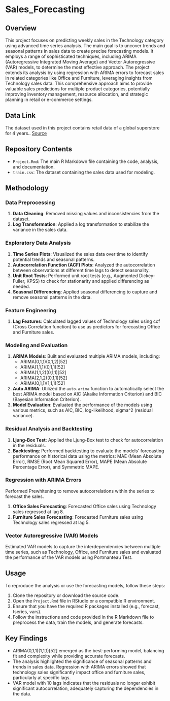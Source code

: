 # Sales_Forecasting
## Overview
This project focuses on predicting weekly sales in the Technology category using advanced time series analysis. The main goal is to uncover trends and seasonal patterns in sales data to create precise forecasting models. It employs a range of sophisticated techniques, including ARIMA (Autoregressive Integrated Moving Average) and Vector Autoregressive (VAR) models, to determine the most effective approach. The project extends its analysis by using regression with ARIMA errors to forecast sales in related categories like Office and Furniture, leveraging insights from Technology sales data. This comprehensive approach aims to provide valuable sales predictions for multiple product categories, potentially improving inventory management, resource allocation, and strategic planning in retail or e-commerce settings.

## Data Link
The dataset used in this project contains retail data of a global superstore for 4 years.. 
[Source](https://www.kaggle.com/datasets/rohitsahoo/sales-forecasting)

## Repository Contents
- `Project.Rmd`: The main R Markdown file containing the code, analysis, and documentation.
- `train.csv`: The dataset containing the sales data used for modeling.
  
## Methodology

### Data Preprocessing
1. **Data Cleaning**: Removed missing values and inconsistencies from the dataset.
2. **Log Transformation**: Applied a log transformation to stabilize the variance in the sales data.

### Exploratory Data Analysis
1. **Time Series Plots**: Visualized the sales data over time to identify potential trends and seasonal patterns.
2. **Autocorrelation Function (ACF) Plots**: Analyzed the autocorrelation between observations at different time lags to detect seasonality.
3. **Unit Root Tests**: Performed unit root tests (e.g., Augmented Dickey-Fuller, KPSS) to check for stationarity and applied differencing as needed.
4. **Seasonal Differencing**: Applied seasonal differencing to capture and remove seasonal patterns in the data.
   
### Feature Engineering
1. **Lag Features**: Calculated lagged values of Technology sales using ccf (Cross Correlation function) to use as predictors for forecasting Office and Furniture sales.

### Modeling and Evaluation
1. **ARIMA Models**: Built and evaluated multiple ARIMA models, including:
   - ARIMA(0,1,1)(0,1,2)[52]
   - ARIMA(1,1,1)(0,1,1)[52]
   - ARIMA(1,1,2)(0,1,1)[52]
   - ARIMA(2,1,2)(0,1,1)[52]
   - ARIMA(0,1,1)(1,1,1)[52]
2. **Auto ARIMA**: Utilized the `auto.arima` function to automatically select the best ARIMA model based on AIC (Akaike Information Criterion) and BIC (Bayesian Information Criterion).
3. **Model Evaluation**: Evaluated the performance of the models using various metrics, such as AIC, BIC, log-likelihood, sigma^2 (residual variance).

### Residual Analysis and Backtesting

1. **Ljung-Box Test**: Applied the Ljung-Box test to check for autocorrelation in the residuals.
2. **Backtesting**: Performed backtesting to evaluate the models' forecasting performance on historical data using the metrics: MAE (Mean Absolute Error), RMSE (Root Mean Squared Error), MAPE (Mean Absolute Percentage Error), and Symmetric MAPE.

### Regression with ARIMA Errors
Performed Prewhitening to remove autocorrelations within the series to forecast the sales.
1. **Office Sales Forecasting**: Forecasted Office sales using Technology sales regressed at lag 8.
2. **Furniture Sales Forecasting**: Forecasted Furniture sales using Technology sales regressed at lag 5.

### Vector Autoregressive (VAR) Models
Estimated VAR models to capture the interdependencies between multiple time series, such as Technology, Office, and Furniture sales and evaluated the performance of the VAR models using Portmanteau Test.

## Usage
To reproduce the analysis or use the forecasting models, follow these steps:

1. Clone the repository or download the source code.
2. Open the `Project.Rmd` file in RStudio or a compatible R environment.
3. Ensure that you have the required R packages installed (e.g., forecast, tseries, vars).
4. Follow the instructions and code provided in the R Markdown file to preprocess the data, train the models, and generate forecasts.


## Key Findings
- ARIMA(0,1,1)(1,1,1)[52] emerged as the best-performing model, balancing fit and complexity while providing accurate forecasts.
- The analysis highlighted the significance of seasonal patterns and trends in sales data. Regression with ARIMA errors showed that technology sales significantly impact office and furniture sales, particularly at specific lags.
- VAR model with 10 lags indicates that the residuals no longer exhibit significant autocorrelation, adequately capturing the dependencies in the data.

